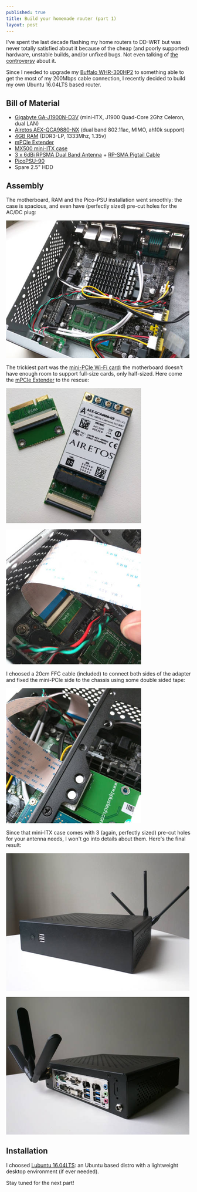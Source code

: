 ```yaml
---
published: true
title: Build your homemade router (part 1)
layout: post
---
```

I've spent the last decade flashing my home routers to DD-WRT but was never totally satisfied about it because of the cheap (and poorly supported) hardware, unstable builds, and/or unfixed bugs. Not even talking of [the controversy](http://www.wi-fiplanet.com/columns/article.php/3816236/The-DD-WRT-Controversy.htm) about it.  

Since I needed to upgrade my [Buffalo WHR-300HP2](http://www.buffalotech.com/products/wireless/single-band/airstation-highpower-n300-wireless-router-2) to something able to get the most of my 200Mbps cable connection, I recently decided to build my own Ubuntu 16.04LTS based router.

## Bill of Material

- [Gigabyte GA-J1900N-D3V](http://www.amazon.com/Gigabyte-Built-Celeron-Motherboard-GA-J1900N-D3V/dp/B00IW99S4A) (mini-ITX, J1900 Quad-Core 2Ghz Celeron, dual LAN)
- [Airetos AEX-QCA9880-NX](http://www.amazon.com/AIRETOS-AEX-QCA9880-NX-802-11ac-Extended-Temperature/dp/B00OJPJVV6) (dual band 802.11ac, MIMO, ah10k support)
- [4GB RAM](http://www.amazon.com/Crucial-DDR3-1333-PC3-10600-CT2K2G3S1339M-CT2C2G3S1339M/dp/B008LTBIGW) (DDR3-LP, 1333Mhz, 1.35v)
- [mPCIe Extender](http://www.amazon.com/KZ-B22-mini-Express-MiniCard-Extender/dp/B008P1I28I)
- [MX500 mini-ITX case](http://www.amazon.com/MITXPC-MX500-Industrial-Mini-ITX-WallMount/dp/B01B575EMA)
- [3 x 6dBi RPSMA Dual Band Antenna](http://www.amazon.com/Super-Power-Supply%C2%AE-WZR-HP-G450H-TL-WR1043ND/dp/B00E9DN2D6) + [RP-SMA Pigtail Cable](http://www.amazon.com/Super-Power-Supply%C2%AE-Wireless-WN2500RP/dp/B00ITWDN32)
- [PicoPSU-90](http://www.amazon.com/PicoPSU-90-Adapter-Power-Kit-Cyncronix/dp/B00316T5S8)
- Spare 2.5" HDD

## Assembly

The motherboard, RAM and the Pico-PSU installation went smoothly: the case is spacious, and even have (perfectly sized) pre-cut holes for the AC/DC plug:


![assembly](/static/img/assembly-small.jpg)


The trickiest part was the [mini-PCIe Wi-Fi card](http://www.amazon.com/AIRETOS-AEX-QCA9880-NX-802-11ac-Extended-Temperature/dp/B00OJPJVV6): the motherboard doesn't have enough room to support full-size cards, only half-sized. Here come the [mPCIe Extender](http://www.amazon.com/KZ-B22-mini-Express-MiniCard-Extender/dp/B008P1I28I) to the rescue:

![mPCIe extender](/static/img/airetos-small.jpg)

![mPCIe port](/static/img/mpci.jpg)

I choosed a 20cm FFC cable (included) to connect both sides of the adapter and fixed the mini-PCIe side to the chassis using some double sided tape:

![mPCIe port](/static/img/mpci2.jpg)

Since that mini-ITX case comes with 3 (again, perfectly sized) pre-cut holes for your antenna needs, I won't go into details about them. Here's the final result:

![](/static/img/case1.jpg)

![](/static/img/case2.jpg)

## Installation

I choosed [Lubuntu 16.04LTS](http://lubuntu.net): an Ubuntu based distro with a lightweight desktop environment (if ever needed).


Stay tuned for the next part!


